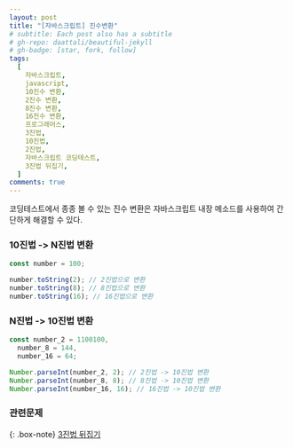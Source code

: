```yaml
---
layout: post
title: "[자바스크립트] 진수변환"
# subtitle: Each post also has a subtitle
# gh-repo: daattali/beautiful-jekyll
# gh-badge: [star, fork, follow]
tags:
  [
    자바스크립트,
    javascript,
    10진수 변환,
    2진수 변환,
    8진수 변환,
    16진수 변환,
    프로그래머스,
    3진법,
    10진법,
    2진법,
    자바스크립트 코딩테스트,
    3진법 뒤집기,
  ]
comments: true
---
```


코딩테스트에서 종종 볼 수 있는 진수 변환은 자바스크립트 내장 메소드를 사용하여 간단하게 해결할 수 있다.

### 10진법 -> N진법 변환

```javascript
const number = 100;

number.toString(2); // 2진법으로 변환
number.toString(8); // 8진법으로 변환
number.toString(16); // 16진법으로 변환
```

### N진법 -> 10진법 변환

```javascript
const number_2 = 1100100,
  number_8 = 144,
  number_16 = 64;

Number.parseInt(number_2, 2); // 2진법 -> 10진법 변환
Number.parseInt(number_8, 8); // 8진법 -> 10진법 변환
Number.parseInt(number_16, 16); // 16진법 -> 10진법 변환
```

### 관련문제

{: .box-note}
[3진법 뒤집기](https://programmers.co.kr/learn/courses/30/lessons/68935)

